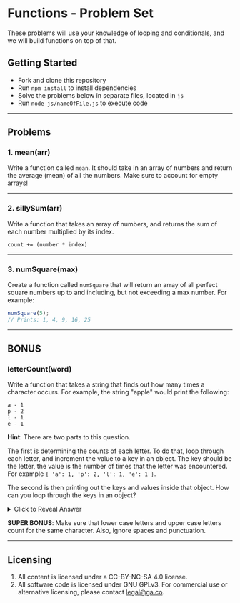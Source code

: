 # Functions - Problem Set

These problems will use your knowledge of looping and conditionals, and we will build functions on top of that.

## Getting Started

* Fork and clone this repository
* Run `npm install` to install dependencies
* Solve the problems below in separate files, located in `js`
* Run `node js/nameOfFile.js` to execute code

---

## Problems

### 1. mean(arr)

Write a function called ```mean```. It should take in an array of numbers and return the average (mean) of all the numbers. Make sure to account for empty arrays!  

---

### 2. sillySum(arr)

Write a function that takes an array of numbers, and returns the sum of each number multiplied by its index. 

`count += (number * index)`

---

### 3. numSquare(max)

Create a function called `numSquare` that will return an array of all perfect square numbers up to and including, but not exceeding a max number. For example:

```js
numSquare(5);
// Prints: 1, 4, 9, 16, 25
```

---

## BONUS

### letterCount(word)

Write a function that takes a string that finds out how many times a character occurs.  For example, the string "apple" would print the following:

```
a - 1
p - 2
l - 1
e - 1
```

**Hint**: There are two parts to this question. 

The first is determining the counts of each letter. To do that, loop through each letter, and increment the value to a key in an object. The key should be the letter, the value is the number of times that the letter was encountered. For example `{ 'a': 1, 'p': 2, 'l': 1, 'e': 1 }`.

The second is then printing out the keys and values inside that object. How can you loop through the keys in an object?

<details>
  <summary>Click to Reveal Answer</summary>
  
  Try out the `for...in` loop. Here's the <a href="https://developer.mozilla.org/en-US/docs/Web/JavaScript/Reference/Statements/for...in">MDN Article on For...In Loops</a> to get you started.
</details>

**SUPER BONUS**: Make sure that lower case letters and upper case letters count for the same character. Also, ignore spaces and punctuation.


---

## Licensing
1. All content is licensed under a CC-BY-NC-SA 4.0 license.
2. All software code is licensed under GNU GPLv3. For commercial use or alternative licensing, please contact legal@ga.co.
